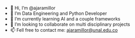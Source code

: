 - 👋 Hi, I’m @ajaramillor
- 👀 I’m Data Engineering and Python Developer
- 🌱 I’m currently learning AI and a couple frameworks
- 💞️ I’m looking to collaborate on multi disciplinary projects
- 📫 Fell free to contact me: ajaramillor@unal.edu.co


